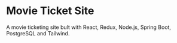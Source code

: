 # Movie Ticket Site

A movie ticketing site bult with React, Redux, Node.js, Spring Boot, PostgreSQL and Tailwind.
